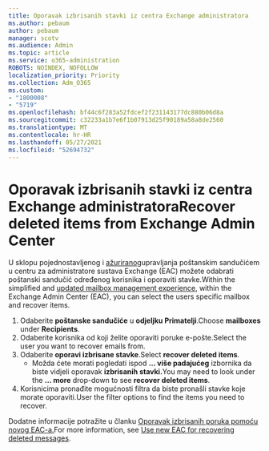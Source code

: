 ```yaml
---
title: Oporavak izbrisanih stavki iz centra Exchange administratora
ms.author: pebaum
author: pebaum
manager: scotv
ms.audience: Admin
ms.topic: article
ms.service: o365-administration
ROBOTS: NOINDEX, NOFOLLOW
localization_priority: Priority
ms.collection: Adm_O365
ms.custom:
- "1800008"
- "5719"
ms.openlocfilehash: bf44c6f283a52fdcef2f231143177dc880b06d8a
ms.sourcegitcommit: c32233a1b7e6f1b07913d25f90189a58a8de2560
ms.translationtype: MT
ms.contentlocale: hr-HR
ms.lasthandoff: 05/27/2021
ms.locfileid: "52694732"
---
```

# <a name="recover-deleted-items-from-exchange-admin-center"></a><span data-ttu-id="9624e-102">Oporavak izbrisanih stavki iz centra Exchange administratora</span><span class="sxs-lookup"><span data-stu-id="9624e-102">Recover deleted items from Exchange Admin Center</span></span>

<span data-ttu-id="9624e-103">U sklopu pojednostavljenog i [ažuriranog](https://admin.exchange.microsoft.com/#/mailboxes)upravljanja poštanskim sandučićem u centru za administratore sustava Exchange (EAC) možete odabrati poštanski sandučić određenog korisnika i oporaviti stavke.</span><span class="sxs-lookup"><span data-stu-id="9624e-103">Within the simplified and [updated mailbox management experience](https://admin.exchange.microsoft.com/#/mailboxes), within the Exchange Admin Center (EAC), you can select the users specific mailbox and recover items.</span></span>

1. <span data-ttu-id="9624e-104">Odaberite **poštanske sandučiće** u **odjeljku Primatelji**.</span><span class="sxs-lookup"><span data-stu-id="9624e-104">Choose **mailboxes** under **Recipients**.</span></span>
2. <span data-ttu-id="9624e-105">Odaberite korisnika od koji želite oporaviti poruke e-pošte.</span><span class="sxs-lookup"><span data-stu-id="9624e-105">Select the user you want to recover emails from.</span></span>
3. <span data-ttu-id="9624e-106">Odaberite **oporavi izbrisane stavke**.</span><span class="sxs-lookup"><span data-stu-id="9624e-106">Select **recover deleted items**.</span></span>
    - <span data-ttu-id="9624e-107">Možda ćete morati pogledati ispod **... više padajućeg** izbornika da biste vidjeli oporavak **izbrisanih stavki.**</span><span class="sxs-lookup"><span data-stu-id="9624e-107">You may need to look under the **… more** drop-down to see **recover deleted items**.</span></span>
4. <span data-ttu-id="9624e-108">Korisnicima pronađite mogućnosti filtra da biste pronašli stavke koje morate oporaviti.</span><span class="sxs-lookup"><span data-stu-id="9624e-108">User the filter options to find the items you need to recover.</span></span>

<span data-ttu-id="9624e-109">Dodatne informacije potražite u članku [Oporavak izbrisanih poruka pomoću novog EAC-a.](/exchange/recipients-in-exchange-online/manage-user-mailboxes/recover-deleted-messages#use-new-eac-for-recovering-deleted-messages)</span><span class="sxs-lookup"><span data-stu-id="9624e-109">For more information, see [Use new EAC for recovering deleted messages](/exchange/recipients-in-exchange-online/manage-user-mailboxes/recover-deleted-messages#use-new-eac-for-recovering-deleted-messages).</span></span>
